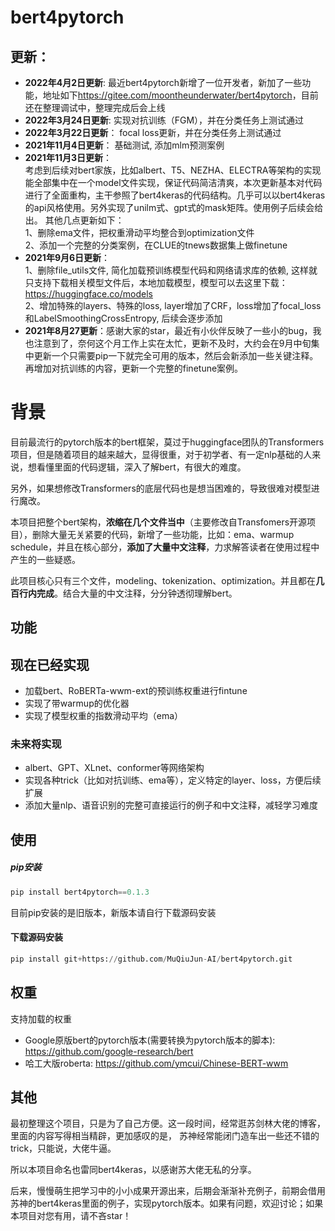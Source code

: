 # bert4pytorch

## 更新：

- **2022年4月2日更新**:  最近bert4pytorch新增了一位开发者，新加了一些功能，地址如下<https://gitee.com/moontheunderwater/bert4pytorch>，目前还在整理调试中，整理完成后会上线
- **2022年3月24日更新**:  实现对抗训练（FGM），并在分类任务上测试通过
- **2022年3月22日更新**： focal loss更新，并在分类任务上测试通过
- **2021年11月4日更新**： 基础测试, 添加mlm预测案例
- **2021年11月3日更新**：<br>
  考虑到后续对bert家族，比如albert、T5、NEZHA、ELECTRA等架构的实现能全部集中在一个model文件实现，保证代码简洁清爽，本次更新基本对代码进行了全面重构，主干参照了bert4keras的代码结构。几乎可以以bert4keras的api风格使用。另外实现了unilm式、gpt式的mask矩阵。使用例子后续会给出。
  其他几点更新如下：<br>
  1、删除ema文件，把权重滑动平均整合到optimization文件<br>
  2、添加一个完整的分类案例，在CLUE的tnews数据集上做finetune<br>
- **2021年9月6日更新**：<br>
  1、删除file_utils文件, 简化加载预训练模型代码和网络请求库的依赖, 这样就只支持下载相关模型文件后，本地加载模型，模型可以去这里下载：https://huggingface.co/models<br>
  2、增加特殊的layers、特殊的loss, layer增加了CRF，loss增加了focal_loss和LabelSmoothingCrossEntropy, 后续会逐步添加<br>
- **2021年8月27更新**：感谢大家的star，最近有小伙伴反映了一些小的bug，我也注意到了，奈何这个月工作上实在太忙，更新不及时，大约会在9月中旬集中更新一个只需要pip一下就完全可用的版本，然后会新添加一些关键注释。
  再增加对抗训练的内容，更新一个完整的finetune案例。
  
  

# 背景

目前最流行的pytorch版本的bert框架，莫过于huggingface团队的Transformers项目，但是随着项目的越来越大，显得很重，对于初学者、有一定nlp基础的人来说，想看懂里面的代码逻辑，深入了解bert，有很大的难度。

另外，如果想修改Transformers的底层代码也是想当困难的，导致很难对模型进行魔改。

本项目把整个bert架构，**浓缩在几个文件当中**（主要修改自Transfomers开源项目），删除大量无关紧要的代码，新增了一些功能，比如：ema、warmup schedule，并且在核心部分，**添加了大量中文注释**，力求解答读者在使用过程中产生的一些疑惑。

此项目核心只有三个文件，modeling、tokenization、optimization。并且都在**几百行内完成**。结合大量的中文注释，分分钟透彻理解bert。

## 功能

## 现在已经实现

- 加载bert、RoBERTa-wwm-ext的预训练权重进行fintune
- 实现了带warmup的优化器
- 实现了模型权重的指数滑动平均（ema）

### 未来将实现

- albert、GPT、XLnet、conformer等网络架构
- 实现各种trick（比如对抗训练、ema等），定义特定的layer、loss，方便后续扩展
- 添加大量nlp、语音识别的完整可直接运行的例子和中文注释，减轻学习难度


## 使用

##### pip安装
```python
pip install bert4pytorch==0.1.3
```
目前pip安装的是旧版本，新版本请自行下载源码安装

#### 下载源码安装
```python
pip install git+https://github.com/MuQiuJun-AI/bert4pytorch.git
```

## 权重
支持加载的权重

- Google原版bert的pytorch版本(需要转换为pytorch版本的脚本): https://github.com/google-research/bert
- 哈工大版roberta: https://github.com/ymcui/Chinese-BERT-wwm


## 其他

最初整理这个项目，只是为了自己方便。这一段时间，经常逛苏剑林大佬的博客，里面的内容写得相当精辟，更加感叹的是， 苏神经常能闭门造车出一些还不错的trick，只能说，大佬牛逼。

所以本项目命名也雷同bert4keras，以感谢苏大佬无私的分享。

后来，慢慢萌生把学习中的小小成果开源出来，后期会渐渐补充例子，前期会借用苏神的bert4keras里面的例子，实现pytorch版本。如果有问题，欢迎讨论；如果本项目对您有用，请不吝star！
